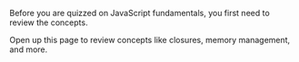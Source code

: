 Before you are quizzed on JavaScript fundamentals, you first need to review the concepts.

Open up this page to review concepts like closures, memory management, and more.
